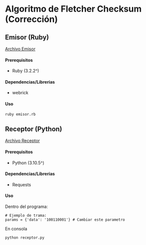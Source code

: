 # Algoritmo de Fletcher Checksum (Corrección)

## Emisor (Ruby)
[Archivo Emisor](./emisor.rb)

#### Prerequisitos
- Ruby (3.2.2^)

#### Dependencias/Librerias
- webrick

#### Uso
```
ruby emisor.rb
```


## Receptor (Python)
[Archivo Receptor](./receptor.py)

#### Prerequisitos
- Python (3.10.5^)

#### Dependencias/Librerias
- Requests

#### Uso
Dentro del programa:
```
# Ejemplo de trama:
params = {'data': '100110001'} # Cambiar este parametro
```

En consola
```
python receptor.py
```